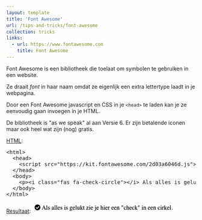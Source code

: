 ```yaml
---
layout: template
title: 'Font Awesome'
url: /tips-and-tricks/font-awesome
collection: tricks
links:
  - url: https://www.fontawesome.com
    title: Font Awesome
---
```

Font Awesome is een bibliotheek die toelaat om symbolen te gebruiken in een website. 

Ze draait <em>font</em> in haar naam omdat ze eigenlijk een extra lettertype laadt in je webpagina.

Door een Font Awesome javascript en CSS in je <code>&lt;head&gt;</code> te laden kan je ze eenvoudig gaan invoegen in je HTML.

De bibliotheek is "as we speak" al aan Versie 6. Er zijn betalende iconen maar ook heel wat zijn (nog) gratis.

<u>HTML</u>:
<pre data-enlighter-theme="beyond" data-enlighter-language="html">
&lt;html&gt;
  &lt;head&gt;
    &lt;script src="https://kit.fontawesome.com/2d03a6046d.js"&gt;&lt;/script&gt;
  &lt;/head&gt;
  &lt;body&gt;
    &lt;p&gt;&lt;i class="fas fa-check-circle"&gt;&lt;/i&gt; Als alles is gelukt zie je hier een "check" in een cirkel.&lt;/p&gt;    
  &lt;/body&gt;
&lt;/html&gt;
</pre>

<u>Resultaat</u>:
<img class="shadow" src="images/font_awesome_check.png?v=1" />